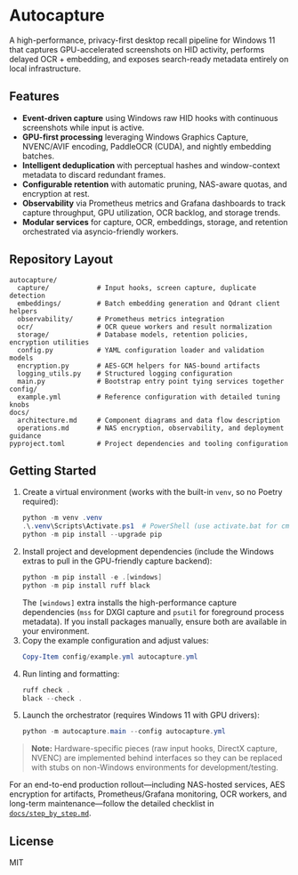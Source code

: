 # Autocapture

A high-performance, privacy-first desktop recall pipeline for Windows 11 that captures GPU-accelerated screenshots on HID activity, performs delayed OCR + embedding, and exposes search-ready metadata entirely on local infrastructure.

## Features

- **Event-driven capture** using Windows raw HID hooks with continuous screenshots while input is active.
- **GPU-first processing** leveraging Windows Graphics Capture, NVENC/AVIF encoding, PaddleOCR (CUDA), and nightly embedding batches.
- **Intelligent deduplication** with perceptual hashes and window-context metadata to discard redundant frames.
- **Configurable retention** with automatic pruning, NAS-aware quotas, and encryption at rest.
- **Observability** via Prometheus metrics and Grafana dashboards to track capture throughput, GPU utilization, OCR backlog, and storage trends.
- **Modular services** for capture, OCR, embeddings, storage, and retention orchestrated via asyncio-friendly workers.

## Repository Layout

```text
autocapture/
  capture/            # Input hooks, screen capture, duplicate detection
  embeddings/         # Batch embedding generation and Qdrant client helpers
  observability/      # Prometheus metrics integration
  ocr/                # OCR queue workers and result normalization
  storage/            # Database models, retention policies, encryption utilities
  config.py           # YAML configuration loader and validation models
  encryption.py       # AES-GCM helpers for NAS-bound artifacts
  logging_utils.py    # Structured logging configuration
  main.py             # Bootstrap entry point tying services together
config/
  example.yml         # Reference configuration with detailed tuning knobs
docs/
  architecture.md     # Component diagrams and data flow description
  operations.md       # NAS encryption, observability, and deployment guidance
pyproject.toml        # Project dependencies and tooling configuration
```

## Getting Started

1. Create a virtual environment (works with the built-in `venv`, so no Poetry required):
   ```powershell
   python -m venv .venv
   .\.venv\Scripts\Activate.ps1  # PowerShell (use activate.bat for cmd.exe)
   python -m pip install --upgrade pip
   ```
2. Install project and development dependencies (include the Windows extras to
   pull in the GPU-friendly capture backend):
   ```powershell
   python -m pip install -e .[windows]
   python -m pip install ruff black
   ```
   The `[windows]` extra installs the high-performance capture dependencies
   (`mss` for DXGI capture and `psutil` for foreground process metadata). If you
   install packages manually, ensure both are available in your environment.
3. Copy the example configuration and adjust values:
   ```powershell
   Copy-Item config/example.yml autocapture.yml
   ```
4. Run linting and formatting:
   ```powershell
   ruff check .
   black --check .
   ```
5. Launch the orchestrator (requires Windows 11 with GPU drivers):
   ```powershell
   python -m autocapture.main --config autocapture.yml
   ```

> **Note:** Hardware-specific pieces (raw input hooks, DirectX capture, NVENC) are implemented behind interfaces so they can be replaced with stubs on non-Windows environments for development/testing.

For an end-to-end production rollout—including NAS-hosted services, AES
encryption for artifacts, Prometheus/Grafana monitoring, OCR workers, and
long-term maintenance—follow the detailed checklist in
[`docs/step_by_step.md`](docs/step_by_step.md).

## License

MIT
